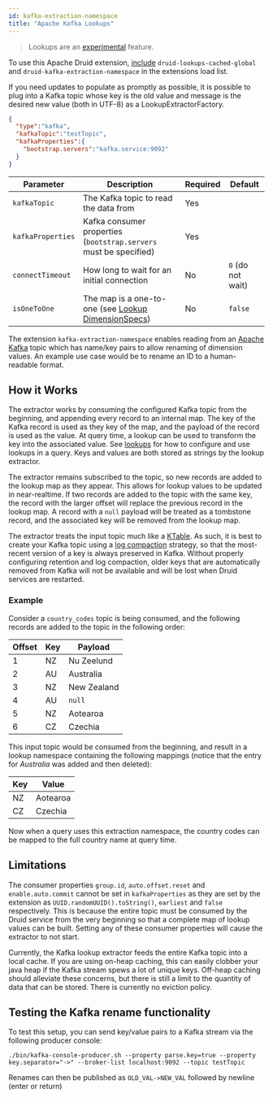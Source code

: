 ```yaml
---
id: kafka-extraction-namespace
title: "Apache Kafka Lookups"
---
```


<!--
  ~ Licensed to the Apache Software Foundation (ASF) under one
  ~ or more contributor license agreements.  See the NOTICE file
  ~ distributed with this work for additional information
  ~ regarding copyright ownership.  The ASF licenses this file
  ~ to you under the Apache License, Version 2.0 (the
  ~ "License"); you may not use this file except in compliance
  ~ with the License.  You may obtain a copy of the License at
  ~
  ~   http://www.apache.org/licenses/LICENSE-2.0
  ~
  ~ Unless required by applicable law or agreed to in writing,
  ~ software distributed under the License is distributed on an
  ~ "AS IS" BASIS, WITHOUT WARRANTIES OR CONDITIONS OF ANY
  ~ KIND, either express or implied.  See the License for the
  ~ specific language governing permissions and limitations
  ~ under the License.
  -->

> Lookups are an [experimental](../experimental.md) feature.

To use this Apache Druid extension, [include](../../development/extensions.md#loading-extensions) `druid-lookups-cached-global` and `druid-kafka-extraction-namespace` in the extensions load list.

If you need updates to populate as promptly as possible, it is possible to plug into a Kafka topic whose key is the old value and message is the desired new value (both in UTF-8) as a LookupExtractorFactory.

```json
{
  "type":"kafka",
  "kafkaTopic":"testTopic",
  "kafkaProperties":{
    "bootstrap.servers":"kafka.service:9092"
  }
}
```

| Parameter         | Description                                                                             | Required | Default           |
|-------------------|-----------------------------------------------------------------------------------------|----------|-------------------|
| `kafkaTopic`      | The Kafka topic to read the data from                                                   | Yes      ||
| `kafkaProperties` | Kafka consumer properties (`bootstrap.servers` must be specified)                       | Yes      ||
| `connectTimeout`  | How long to wait for an initial connection                                              | No       | `0` (do not wait) |
| `isOneToOne`      | The map is a one-to-one (see [Lookup DimensionSpecs](../../querying/dimensionspecs.md)) | No       | `false`           |

The extension `kafka-extraction-namespace` enables reading from an [Apache Kafka](https://kafka.apache.org/) topic which has name/key pairs to allow renaming of dimension values. An example use case would be to rename an ID to a human-readable format.

## How it Works

The extractor works by consuming the configured Kafka topic from the beginning, and appending every record to an internal map. The key of the Kafka record is used as they key of the map, and the payload of the record is used as the value. At query time, a lookup can be used to transform the key into the associated value. See [lookups](../../querying/lookups.md) for how to configure and use lookups in a query. Keys and values are both stored as strings by the lookup extractor.

The extractor remains subscribed to the topic, so new records are added to the lookup map as they appear. This allows for lookup values to be updated in near-realtime. If two records are added to the topic with the same key, the record with the larger offset will replace the previous record in the lookup map. A record with a `null` payload will be treated as a tombstone record, and the associated key will be removed from the lookup map.

The extractor treats the input topic much like a [KTable](https://kafka.apache.org/23/javadoc/org/apache/kafka/streams/kstream/KTable.html). As such, it is best to create your Kafka topic using a [log compaction](https://kafka.apache.org/documentation/#compaction) strategy, so that the most-recent version of a key is always preserved in Kafka. Without properly configuring retention and log compaction, older keys that are automatically removed from Kafka will not be available and will be lost when Druid services are restarted.

### Example

Consider a `country_codes` topic is being consumed, and the following records are added to the topic in the following order:

| Offset | Key | Payload     |
|--------|-----|-------------|
| 1      | NZ  | Nu Zeelund  |
| 2      | AU  | Australia   |
| 3      | NZ  | New Zealand |
| 4      | AU  | `null`      |
| 5      | NZ  | Aotearoa    |
| 6      | CZ  | Czechia     |

This input topic would be consumed from the beginning, and result in a lookup namespace containing the following mappings (notice that the entry for _Australia_ was added and then deleted):

| Key | Value     |
|-----|-----------|
| NZ  | Aotearoa  |
| CZ  | Czechia   |

Now when a query uses this extraction namespace, the country codes can be mapped to the full country name at query time.

## Limitations

The consumer properties `group.id`, `auto.offset.reset` and `enable.auto.commit` cannot be set in `kafkaProperties` as they are set by the extension as `UUID.randomUUID().toString()`, `earliest` and `false` respectively. This is because the entire topic must be consumed by the Druid service from the very beginning so that a complete map of lookup values can be built. Setting any of these consumer properties will cause the extractor to not start.

Currently, the Kafka lookup extractor feeds the entire Kafka topic into a local cache. If you are using on-heap caching, this can easily clobber your java heap if the Kafka stream spews a lot of unique keys. Off-heap caching should alleviate these concerns, but there is still a limit to the quantity of data that can be stored.  There is currently no eviction policy.

## Testing the Kafka rename functionality

To test this setup, you can send key/value pairs to a Kafka stream via the following producer console:

```
./bin/kafka-console-producer.sh --property parse.key=true --property key.separator="->" --broker-list localhost:9092 --topic testTopic
```

Renames can then be published as `OLD_VAL->NEW_VAL` followed by newline (enter or return)
